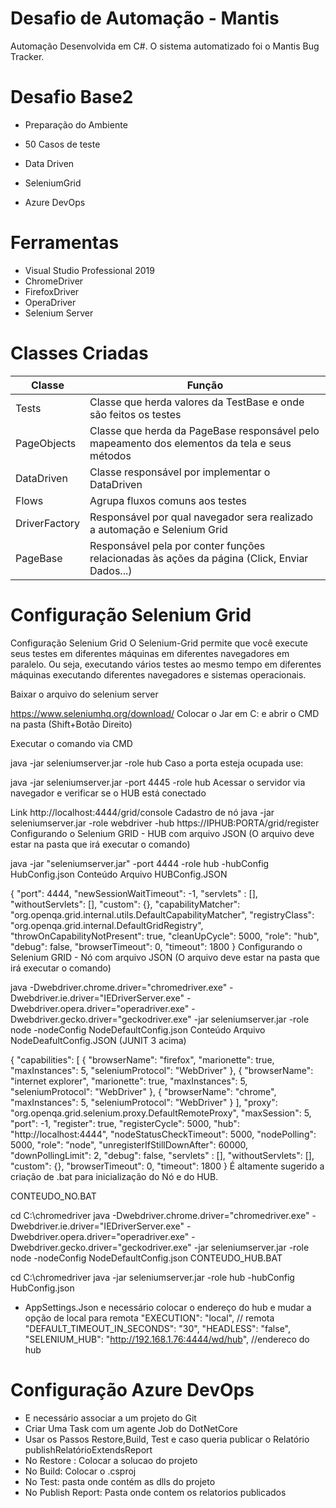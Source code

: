 # Desafio de Automação - Mantis
Automação Desenvolvida em C#. O sistema automatizado foi o Mantis Bug Tracker.

# Desafio Base2
- Preparação do Ambiente

- 50 Casos de teste 

- Data Driven

- SeleniumGrid

- Azure DevOps

# Ferramentas

- Visual Studio Professional 2019 
- ChromeDriver
- FirefoxDriver 
- OperaDriver
- Selenium Server


# Classes Criadas

| Classe | Função |
| ------ | ------ |
| Tests | Classe que herda valores da TestBase e onde são feitos os testes|
| PageObjects | Classe que herda da PageBase responsável pelo mapeamento dos elementos da tela e seus métodos|
| DataDriven | Classe responsável por implementar o DataDriven |
| Flows | Agrupa fluxos comuns aos testes |
| DriverFactory | Responsável por qual navegador sera realizado a automação e Selenium Grid |
| PageBase | Responsável pela por conter funções relacionadas às ações da página (Click, Enviar Dados...) |


# Configuração Selenium Grid
Configuração Selenium Grid
O Selenium-Grid permite que você execute seus testes em diferentes máquinas em diferentes navegadores em paralelo. Ou seja, executando vários testes ao mesmo tempo em diferentes máquinas executando diferentes navegadores e sistemas operacionais.

Baixar o arquivo do selenium server

https://www.seleniumhq.org/download/
Colocar o Jar em C: e abrir o CMD na pasta (Shift+Botão Direito)

Executar o comando via CMD

 java -jar seleniumserver.jar -role hub
Caso a porta esteja ocupada use:

 java -jar seleniumserver.jar -port 4445 -role hub
Acessar o servidor via navegador e verificar se o HUB está conectado

Link http://localhost:4444/grid/console
Cadastro de nó
java -jar seleniumserver.jar -role webdriver -hub https://IPHUB:PORTA/grid/register
Configurando o Selenium GRID - HUB com arquivo JSON (O arquivo deve estar na pasta que irá executar o comando)

java -jar "seleniumserver.jar" -port 4444 -role hub -hubConfig HubConfig.json
Conteúdo Arquivo HUBConfig.JSON

{
	  "port": 4444,
	  "newSessionWaitTimeout": -1,
	  "servlets" : [],
	  "withoutServlets": [],
	  "custom": {},
	  "capabilityMatcher": "org.openqa.grid.internal.utils.DefaultCapabilityMatcher",
	  "registryClass": "org.openqa.grid.internal.DefaultGridRegistry",
	  "throwOnCapabilityNotPresent": true,
	  "cleanUpCycle": 5000,
	  "role": "hub",
	  "debug": false,
	  "browserTimeout": 0,
	  "timeout": 1800
}
Configurando o Selenium GRID - Nó com arquivo JSON (O arquivo deve estar na pasta que irá executar o comando)

java -Dwebdriver.chrome.driver="chromedriver.exe" -Dwebdriver.ie.driver="IEDriverServer.exe" -Dwebdriver.opera.driver="operadriver.exe" -Dwebdriver.gecko.driver="geckodriver.exe" -jar seleniumserver.jar -role node -nodeConfig NodeDefaultConfig.json 
Conteúdo Arquivo NodeDeafultConfig.JSON (JUNIT 3 acima)

{
  "capabilities":
  [
    {
      "browserName": "firefox",
      "marionette": true,
      "maxInstances": 5,
      "seleniumProtocol": "WebDriver"
    },
     {
      "browserName": "internet explorer",
      "marionette": true,
      "maxInstances": 5,
      "seleniumProtocol": "WebDriver"
    },
    {
      "browserName": "chrome",
      "maxInstances": 5,
      "seleniumProtocol": "WebDriver"
    }
  ],
  "proxy": "org.openqa.grid.selenium.proxy.DefaultRemoteProxy",
  "maxSession": 5,
  "port": -1,
  "register": true,
  "registerCycle": 5000,
  "hub": "http://localhost:4444",
  "nodeStatusCheckTimeout": 5000,
  "nodePolling": 5000,
  "role": "node",
  "unregisterIfStillDownAfter": 60000,
  "downPollingLimit": 2,
  "debug": false,
  "servlets" : [],
  "withoutServlets": [],
  "custom": {},
  "browserTimeout": 0,
  "timeout": 1800
}
É altamente sugerido a criação de .bat para inicialização do Nó e do HUB.

CONTEUDO_NO.BAT

cd C:\chromedriver 
java -Dwebdriver.chrome.driver="chromedriver.exe" -Dwebdriver.ie.driver="IEDriverServer.exe" -Dwebdriver.opera.driver="operadriver.exe" -Dwebdriver.gecko.driver="geckodriver.exe" -jar seleniumserver.jar -role node -nodeConfig NodeDefaultConfig.json 
CONTEUDO_HUB.BAT

cd C:\chromedriver 
java -jar seleniumserver.jar -role hub -hubConfig HubConfig.json

- AppSettings.Json e necessário colocar o endereço do hub e mudar a opção de local para remota 
  "EXECUTION": "local", // remota
  "DEFAULT_TIMEOUT_IN_SECONDS": "30",
  "HEADLESS": "false",
  "SELENIUM_HUB": "http://192.168.1.76:4444/wd/hub", //endereco do hub


# Configuração Azure DevOps
- E necessário associar a um projeto do Git
- Criar Uma Task com um agente Job do DotNetCore
- Usar os Passos Restore,Build, Test e caso queria publicar o Relatório publishRelatórioExtendsReport
- No Restore : Colocar a solucao do projeto
- No Build: Colocar o .csproj
- No Test: pasta onde contém as dlls do projeto
- No Publish Report: Pasta onde contem os relatorios publicados


